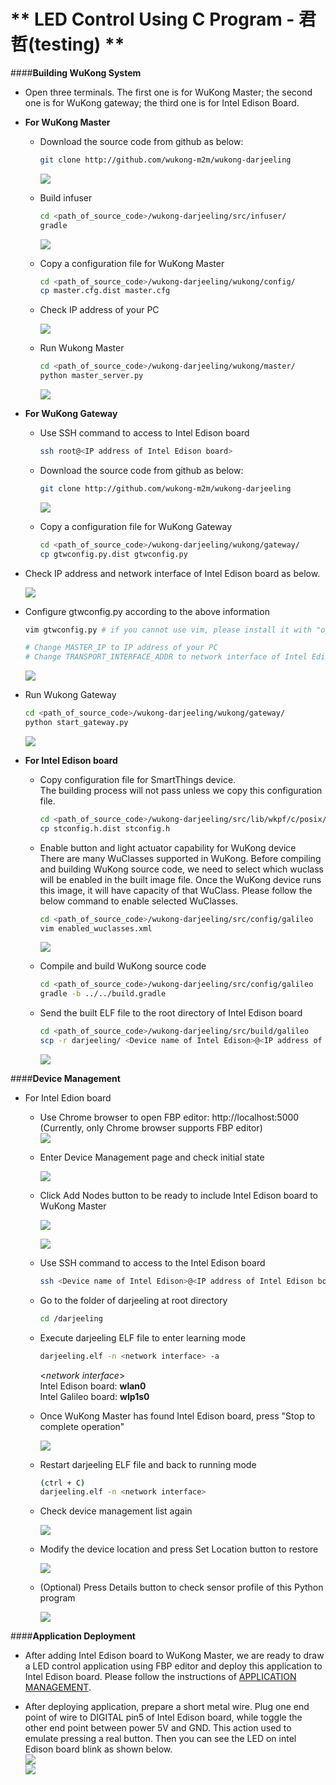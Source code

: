 # ** LED Control Using C Program - 君哲(testing) **  

####**Building WuKong System**  
* Open three terminals. The first one is for WuKong Master; the second one is for WuKong gateway; the third one is for Intel Edison Board. 

*  **For WuKong Master**    
    *  Download the source code from github as below:  

        ```bash
        git clone http://github.com/wukong-m2m/wukong-darjeeling    
        ```
        
        ![](c_1.png)  

    *  Build infuser
        ```bash
        cd <path_of_source_code>/wukong-darjeeling/src/infuser/
        gradle
        ```
        ![](LED_Control_C/c_2.png)
        
    *  Copy a configuration file for WuKong Master  
        ```bash
        cd <path_of_source_code>/wukong-darjeeling/wukong/config/
        cp master.cfg.dist master.cfg
        ```

    *  Check IP address of your PC  
     
        ![](LED_Control_C/c_3.png)

    *  Run Wukong Master    
        ```bash
        cd <path_of_source_code>/wukong-darjeeling/wukong/master/
        python master_server.py
        ```
        ![](LED_Control_C/c_4.png)

*  **For WuKong Gateway**  
    *  Use SSH command to access to Intel Edison board  
    
        ```bash
        ssh root@<IP address of Intel Edison board>
        ```
    
    *  Download the source code from github as below:  
    
       ```bash
       git clone http://github.com/wukong-m2m/wukong-darjeeling
       ```
       ![](LED_Control_C/c_5.png)

    *  Copy a configuration file for WuKong Gateway  
        ```bash
        cd <path_of_source_code>/wukong-darjeeling/wukong/gateway/  
        cp gtwconfig.py.dist gtwconfig.py
        ```
        
 *  Check IP address and network interface of Intel Edison board as below.   
 
      ![](LED_Control_C/c_6.png)

 *  Configure gtwconfig.py according to the above information
 
     ```bash
     vim gtwconfig.py # if you cannot use vim, please install it with "opkg install vim"

     # Change MASTER_IP to IP address of your PC
     # Change TRANSPORT_INTERFACE_ADDR to network interface of Intel Edison board
     ```
      ![](LED_Control/15.png)

  *   Run Wukong Gateway    
      ```bash
      cd <path_of_source_code>/wukong-darjeeling/wukong/gateway/
      python start_gateway.py
      ```
      ![](LED_Control/16.png)


*  **For Intel Edison board**  

   *  Copy configuration file for SmartThings device.  
      The building process will not pass unless we copy this configuration file.  
      
      ```bash
      cd <path_of_source_code>/wukong-darjeeling/src/lib/wkpf/c/posix/native_wuclasses
      cp stconfig.h.dist stconfig.h
      ```
      
   *  Enable button and light actuator capability for WuKong device  
      There are many WuClasses supported in WuKong. Before compiling and building WuKong source code, we need to select which wuclass will be enabled in the built image file. Once the WuKong device runs this image, it will have capacity of that WuClass. Please follow the below command to enable selected WuClasses.
      ```bash
      cd <path_of_source_code>/wukong-darjeeling/src/config/galileo  
      vim enabled_wuclasses.xml  
      ```
      
      ![](LED_Control_C/c_11.png)   
      
   *  Compile and build WuKong source code    
      ```bash
      cd <path_of_source_code>/wukong-darjeeling/src/config/galileo   
      gradle -b ../../build.gradle  
      ```
      
   *  Send the built ELF file to the root directory of Intel Edison board  
      ```bash
      cd <path_of_source_code>/wukong-darjeeling/src/build/galileo  
      scp -r darjeeling/ <Device name of Intel Edison>@<IP address of Intel Edison board>:/
      ```
      
      ![](LED_Control_C/c_14.png)  

####**Device Management**    

*  For Intel Edion board    

    *  Use Chrome browser to open FBP editor: http://localhost:5000
        (Currently, only Chrome browser supports FBP editor)   
        ![](LED_Control/19.png)

    *  Enter Device Management page and check initial state  
        
        ![](LED_Control/20.png)

    *  Click Add Nodes button to be ready to include Intel Edison board to WuKong Master  
    
        ![](LED_Control/201.png)
        
        ![](LED_Control/21.png)

    *  Use SSH command to access to the Intel Edison board   
    
        ```bash
        ssh <Device name of Intel Edison>@<IP address of Intel Edison board>
        ```

    *  Go to the folder of darjeeling at root directory    
    
        ```bash
        cd /darjeeling
        ```
     
    * Execute darjeeling ELF file to enter learning mode  
    
        ```bash
        darjeeling.elf -n <network interface> -a
        ```
        
        <*network interface*>   
        Intel Edison board: **wlan0**  
        Intel Galileo board: **wlp1s0**
          
    *  Once WuKong Master has found Intel Edison board, press "Stop to complete operation"           
     
        ![](LED_Control_C/c_18.png)

    *  Restart darjeeling ELF file and back to running mode  
       ```bash
       (ctrl + C)
       darjeeling.elf -n <network interface>  
       ```

    *  Check device management list again   

        ![](LED_Control_C/c_21.png)

    *  Modify the device location and press Set Location button to restore

        ![](LED_Control/27.png)

    *  (Optional) Press Details button to check sensor profile of this Python program

        ![](LED_Control/28.png)

####**Application Deployment**  

*  After adding Intel Edison board to WuKong Master, we are ready to draw a LED control application using FBP editor and deploy this application to Intel Edison board. Please follow the instructions of [APPLICATION MANAGEMENT](../Ch5/Ch5_Application_Management.md).   

*  After deploying application, prepare a short metal wire. Plug one end point of wire to DIGITAL pin5 of Intel Edison board, while toggle the other end point between power 5V and GND. This action used to emulate pressing a real button. Then you can see the LED on intel Edison board blink as shown below.    
![](45.png)  
![](46.png)  
     

    
    